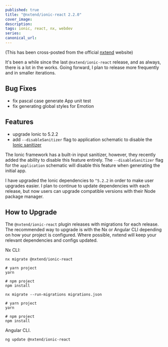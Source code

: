 ```yaml
---
published: true
title: "@nxtend/ionic-react 2.2.0"
cover_image:
description:
tags: ionic, react, nx, webdev
series:
canonical_url:
---
```


(This has been cross-posted from the official [nxtend](https://nxtend.dev) website)

It's been a while since the last `@nxtend/ionic-react` release, and as always, there is a lot in the works. Going forward, I plan to release more frequently and in smaller iterations.

## Bug Fixes

- fix pascal case generate App unit test
- fix generating global styles for Emotion

## Features

- upgrade Ionic to 5.2.2
- add `--disableSanitizer` flag to application schematic to disable the [Ionic sanitizer](https://ionicframework.com/docs/techniques/security#sanitizing-user-input)

The Ionic framework has a built-in input sanitizer, however, they recently added the ability to disable this feature entirely. The `--disableSanitizer` flag for the `application` schematic will disable this feature when generating the initial app.

I have upgraded the Ionic dependencies to `^5.2.2` in order to make user upgrades easier. I plan to continue to update dependencies with each release, but now users can upgrade compatible versions with their Node package manager.

## How to Upgrade

The `@nxtend/ionic-react` plugin releases with migrations for each release. The recommended way to upgrade is with the Nx or Angular CLI depending on how your project is configured. Where possible, nxtend will keep your relevant dependencies and configs updated.

Nx CLI:

```
nx migrate @nxtend/ionic-react

# yarn project
yarn

# npm project
npm install

nx migrate --run-migrations migrations.json

# yarn project
yarn

# npm project
npm install
```

Angular CLI.

```
ng update @nxtend/ionic-react
```
